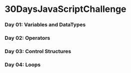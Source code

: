 # 30DaysJavaScriptChallenge

### Day 01: Variables and DataTypes <br>
### Day 02: Operators <br>
### Day 03: Control Structures <br>
### Day 04: Loops <br>
